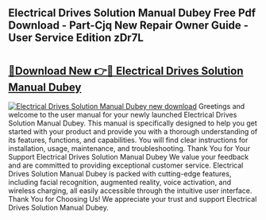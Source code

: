 ## Electrical Drives Solution Manual Dubey Free Pdf Download - Part-Cjq New Repair Owner Guide - User Service Edition zDr7L

# <h2><a href="http://bc57965.oget.top/?id=Electrical+Drives+Solution+Manual+Dubey">🔗Download New 👉🔴 Electrical Drives Solution Manual Dubey</a></h2>

[![Electrical Drives Solution Manual Dubey new download](https://i.imgur.com/5g1atiW.png)](http://bc57965.oget.top/?id=Electrical+Drives+Solution+Manual+Dubey)
Greetings and welcome to the user manual for your newly launched Electrical Drives Solution Manual Dubey. This manual is specifically designed to help you get started with your product and provide you with a thorough understanding of its features, functions, and capabilities. You will find clear instructions for installation, usage, maintenance, and troubleshooting. Thank You for Your Support Electrical Drives Solution Manual Dubey We value your feedback and are committed to providing exceptional customer service. Electrical Drives Solution Manual Dubey is packed with cutting-edge features, including facial recognition, augmented reality, voice activation, and wireless charging, all easily accessible through the intuitive user interface. Thank You for Choosing Us! We appreciate your trust and support Electrical Drives Solution Manual Dubey.
